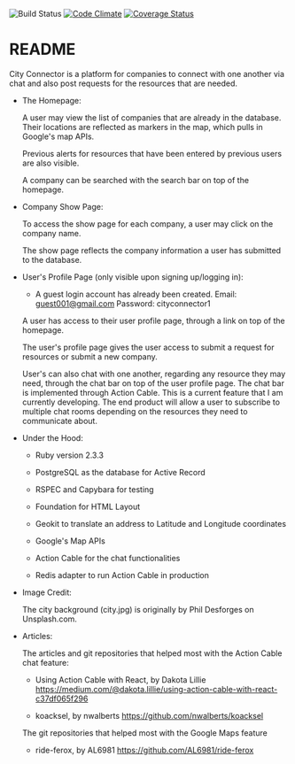 ![Build Status](https://codeship.com/projects/1d9d24e0-2bd2-0136-29b8-0a7f7ac78d5b/status?branch=master)
[![Code Climate](https://codeclimate.com/github/Irtaj/city_connector/badges/gpa.svg)](https://codeclimate.com/github/Irtaj/city_connector)
[![Coverage Status](https://coveralls.io/repos/github/Irtaj/city_connector/badge.svg?branch=master)](https://coveralls.io/github/Irtaj/city_connector?branch=master)

# README

City Connector is a platform for companies to connect with one another via chat and also post requests for the resources that are needed.

* The Homepage:

  A user may view the list of companies that are already in the database. Their locations are reflected as markers in the map, which pulls in Google's map APIs.

  Previous alerts for resources that have been entered by previous users are also visible.

  A company can be searched with the search bar on top of the homepage.

* Company Show Page:

  To access the show page for each company, a user may click on the company name.

  The show page reflects the company information a user has submitted to the database.

* User's Profile Page (only visible upon signing up/logging in):
    * A guest login account has already been created. 
        Email: guest001@gmail.com
        Password: cityconnector1

  A user has access to their user profile page, through a link on top of the homepage.

  The user's profile page gives the user access to submit a request for resources or submit a new company.

  User's can also chat with one another, regarding any resource they may need, through the chat bar on top of the user profile page. The chat bar is implemented through Action Cable. This is a current feature that I am currently developing. The end product will allow a user to subscribe to multiple chat rooms depending on the resources they need to communicate about.

* Under the Hood:

  - Ruby version 2.3.3
  - PostgreSQL as the database for Active Record
  - RSPEC and Capybara for testing

  - Foundation for HTML Layout

  - Geokit to translate an address to Latitude and Longitude coordinates
  - Google's Map APIs

  - Action Cable for the chat functionalities
  - Redis adapter to run Action Cable in production

* Image Credit:

  The city background (city.jpg) is originally by Phil Desforges on Unsplash.com.

* Articles:

  The articles and git repositories that helped most with the Action Cable chat feature:

    - Using Action Cable with React, by Dakota Lillie https://medium.com/@dakota.lillie/using-action-cable-with-react-c37df065f296

    - koacksel, by nwalberts
    https://github.com/nwalberts/koacksel

  The git repositories that helped most with the Google Maps feature

    - ride-ferox, by AL6981
    https://github.com/AL6981/ride-ferox

